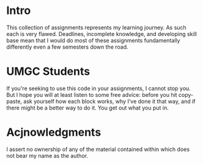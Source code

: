 # Intro
This collection of assignments represents my learning journey. As such each is very flawed. Deadlines, incomplete knowledge, and developing skill base mean that I would do most of these assignments fundamentally differently even a few semesters down the road. 

# UMGC Students
If you're seeking to use this code in your assignments, I cannot stop you. But I hope you will at least listen to some free advice: before you hit copy-paste, ask yourself how each block works, why I've done it that way, and if there might be a better way to do it. You get out what you put in.

# Acjnowledgments
I assert no ownership of any of the material contained within which does not bear my name as the author.
